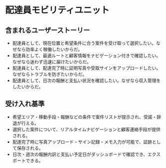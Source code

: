 # 配達員モビリティユニット

## 含まれるユーザーストーリー
- 配達員として、現在位置と希望条件に合う案件を受け取って選択したい。なぜなら効率よく稼働したいからだ。
- 配達員として、最適ルートと顧客情報をナビゲーション付きで確認したい。なぜなら迷わず迅速に届けたいからだ。
- 配達員として、配達完了時に証明写真や受取サインをアップロードしたい。なぜならトラブルを防ぎたいからだ。
- 配達員として、日次の報酬と支払い状況を確認したい。なぜなら収入管理をしたいからだ。

## 受け入れ基準
- 希望エリア・移動手段・報酬などの条件で案件リストが提示され、受諾・辞退が行える。
- 選択した案件について、リアルタイムナビゲーションと顧客連絡手段が提供される。
- 配達完了時に写真アップロード・サイン記録・メモ入力が可能で、証跡として保存される。
- 日次・週次の報酬内訳と支払い予定日がダッシュボードで確認でき、エクスポートできる。
